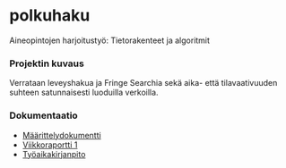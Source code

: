 # polkuhaku
Aineopintojen harjoitustyö: Tietorakenteet ja algoritmit 

### Projektin kuvaus
Verrataan leveyshakua ja Fringe Searchia sekä aika- että tilavaativuuden suhteen satunnaisesti luoduilla verkoilla.

### Dokumentaatio
- [Määrittelydokumentti](https://github.com/heliparv/polkuhaku/blob/main/Dokumentaatio/M%C3%A4%C3%A4rittelydokumentti.md)
- [Viikkoraportti 1](https://github.com/heliparv/polkuhaku/blob/main/Dokumentaatio/Viikkoraportti%201.md)
- [Työaikakirjanpito](https://github.com/heliparv/polkuhaku/blob/main/Dokumentaatio/ty%C3%B6aikakirjanpito.md)
